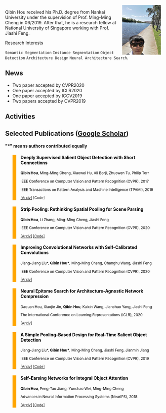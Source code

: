 

<img src="https://github.com/Andrew-Qibin/homepage/raw/master/photo.jpeg" align="right" height="160" width="125">

Qibin Hou received his Ph.D. degree from Nankai University under the supervision of Prof. Ming-Ming Cheng in 06/2019.
After that, he is a research fellow at National University of Singapore working with Prof. Jiashi Feng.
  
Research Interests

`Semantic Segmentation` `Instance Segmentation` `Object Detection`
`Architecture Design` `Neural Architecture Search`.    
  
  

## News

+ Two paper accepted by CVPR2020
+ One paper accepted by ICLR2020
+ One paper accepted by ICCV2019
+ Two papers accepted by CVPR2019

## Activities



## Selected Publications ([Google Scholar](https://scholar.google.com/citations?user=fF8OFV8AAAAJ&hl=en))

#### "*" means authors contributed equally

<blockquote style="color: black;  border-width: 12px; border-color: orange">   
  <h4><b>Deeply Supervised Salient Object Detection with Short Connections</b></h4>   
  <sub><p style="line-height:15px"> <b>Qibin Hou</b>, Ming-Ming Cheng, Xiaowei Hu, Ali Borji, Zhuowen Tu, Philip Torr</p> 
  <p style="line-height:15px">IEEE Conference on Computer Vision and Pattern Recognition (CVPR), 2017</p> 
  <p style="line-height:15px">IEEE Transactions on Pattern Analysis and Machine Intelligence (TPAMI), 2019</p>   
  <p style="line-height:15px"> <a href="https://arxiv.org/pdf/1611.04849.pdf">[Arxiv]</a> <a style="color: red“ href="https://github.com/Andrew-Qibin/DSS">[Code]</a></p>   
  </sub>
</blockquote>
 
<blockquote style="color: black;  border-width: 12px; border-color: orange">   
  <h4><b>Strip Pooling: Rethinking Spatial Pooling for Scene Parsing</b></h4>   
  <sub><p style="line-height:15px"> <b>Qibin Hou</b>, Li Zhang, Ming-Ming Cheng, Jiashi Feng</p> 
  <p style="line-height:15px">IEEE Conference on Computer Vision and Pattern Recognition (CVPR), 2020</p>   
  <p style="line-height:15px"> <a href="https://arxiv.org/pdf/2003.13328.pdf">[Arxiv]</a> <a href="https://github.com/Andrew-Qibin/SPNet">[Code]</a></p>   
  </sub>
</blockquote>
  
<blockquote style="color: black;  border-width: 12px; border-color: orange">   
  <h4><b>Improving Convolutional Networks with Self-Calibrated Convolutions</b></h4>   
  <sub><p style="line-height:15px"> Jiang-Jiang Liu*, <b>Qibin Hou*</b>, Ming-Ming Cheng, Changhu Wang, Jiashi Feng</p> 
  <p style="line-height:15px">IEEE Conference on Computer Vision and Pattern Recognition (CVPR), 2020</p>   
  <p style="line-height:15px"> <a href="http://mftp.mmcheng.net/Papers/20cvprSCNet.pdf">[Arxiv]</a></p>   
  </sub>
</blockquote>

<blockquote style="color: black;  border-width: 12px; border-color: orange">   
  <h4><b>Neural Epitome Search for Architecture-Agnostic Network Compression</b></h4>   
  <sub><p style="line-height:15px"> Daquan Hou, Xiaojie Jin, <b>Qibin Hou</b>, Kaixin Wang, Jianchao Yang, Jiashi Feng </p> 
  <p style="line-height:15px">The International Conference on Learning Representations (ICLR), 2020 </p>   
  <p style="line-height:15px"> <a href="https://arxiv.org/pdf/1907.05642.pdf">[Arxiv]</a></p>   
  </sub>
</blockquote>

<blockquote style="color: black;  border-width: 12px; border-color: orange">   
  <h4><b>A Simple Pooling-Based Design for Real-Time Salient Object Detection</b></h4>   
  <sub><p style="line-height:15px"> Jiang-Jiang Liu*, <b>Qibin Hou*</b>, Ming-Ming Cheng, Jiashi Feng, Jianmin Jiang</p> 
  <p style="line-height:15px">IEEE Conference on Computer Vision and Pattern Recognition (CVPR), 2019</p>   
  <p style="line-height:15px"> <a href="http://openaccess.thecvf.com/content_CVPR_2019/papers/Liu_A_Simple_Pooling-Based_Design_for_Real-Time_Salient_Object_Detection_CVPR_2019_paper.pdf">[Arxiv]</a> <a href="https://github.com/backseason/PoolNet">[Code]</a></p>   
  </sub>
</blockquote>

<blockquote style="color: black;  border-width: 12px; border-color: orange">   
  <h4><b>Self-Earsing Networks for Integral Object Attention</b></h4>   
  <sub><p style="line-height:15px"> <b>Qibin Hou</b>, Peng-Tao Jiang, Yunchao Wei, Ming-Ming Cheng </p> 
  <p style="line-height:15px">Advances in Neural Information Processing Systems (NeurIPS), 2018</p>   
  <p style="line-height:15px"> <a href="https://papers.nips.cc/paper/7336-self-erasing-network-for-integral-object-attention.pdf">[Arxiv]</a> <a href="https://github.com/Andrew-Qibin/SeeNet">[Code]</a></p>   
  </sub>
</blockquote>
  
  
